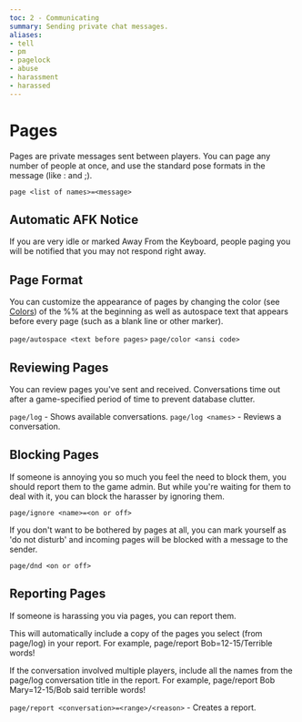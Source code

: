 ```yaml
---
toc: 2 - Communicating
summary: Sending private chat messages.
aliases:
- tell
- pm
- pagelock
- abuse
- harassment
- harassed
---
```

# Pages

Pages are private messages sent between players.  You can page any number of people at once, and use the standard pose formats in the message (like : and ;).

`page <list of names>=<message>`

## Automatic AFK Notice

If you are very idle or marked Away From the Keyboard, people paging you will be notified that you may not respond right away.

## Page Format

You can customize the appearance of pages by changing the color (see [Colors](/help/colors)) of the %% at the beginning as well as autospace text that appears before every page (such as a blank line or other marker).

`page/autospace <text before pages>`
`page/color <ansi code>`

## Reviewing Pages

You can review pages you've sent and received.  Conversations time out after a game-specified period of time to prevent database clutter.

`page/log` - Shows available conversations.
`page/log <names>` - Reviews a conversation.

## Blocking Pages

If someone is annoying you so much you feel the need to block them, you should report them to the game admin.  But while you're waiting for them to deal with it, you can block the harasser by ignoring them.

`page/ignore <name>=<on or off>`

If you don't want to be bothered by pages at all, you can mark yourself as 'do not disturb' and incoming pages will be blocked with a message to the sender.

`page/dnd <on or off>`

## Reporting Pages

If someone is harassing you via pages, you can report them.  

This will automatically include a copy of the pages you select (from page/log) in your report. For example, page/report Bob=12-15/Terrible words!

If the conversation involved multiple players, include all the names from the page/log conversation title in the report.  For example, page/report Bob Mary=12-15/Bob said terrible words!

`page/report <conversation>=<range>/<reason>` - Creates a report.  